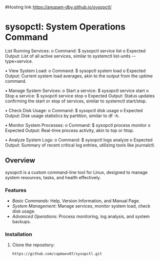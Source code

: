 #Hosting link
 https://anupam-dby.github.io/sysopctl/
# sysopctl: System Operations Command
List Running Services:
o Command: $ sysopctl service list
o Expected Output: List of all active services, similar to systemctl list-units --
type=service.

• View System Load:
o Command: $ sysopctl system load
o Expected Output: Current system load averages, akin to the output from the
uptime command.

• Manage System Services:
o Start a service: $ sysopctl service start <service-name>
o Stop a service: $ sysopctl service stop <service-name>
o Expected Output: Status updates confirming the start or stop of services,
similar to systemctl start/stop.

• Check Disk Usage:
o Command: $ sysopctl disk usage
o Expected Output: Disk usage statistics by partition, similar to df -h.

• Monitor System Processes:
o Command: $ sysopctl process monitor
o Expected Output: Real-time process activity, akin to top or htop.

• Analyze System Logs:
o Command: $ sysopctl logs analyze
o Expected Output: Summary of recent critical log entries, utilizing tools like
journalctl.


## Overview
sysopctl is a custom command-line tool for Linux, designed to manage system resources, tasks, and health effectively.

### Features
- *Basic Commands*: Help, Version Information, and Manual Page.
- *System Management*: Manage services, monitor system load, check disk usage.
- *Advanced Operations*: Process monitoring, log analysis, and system backups.

### Installation
1. Clone the repository:
   ```bash
   https://github.com/capmaxx07/sysopctl.git
